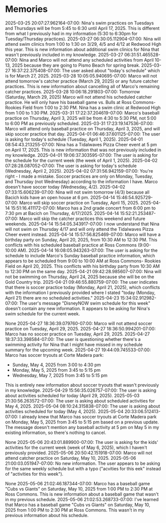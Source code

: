 # Memories
2025-03-25 20:07:27.962164-07:00: Nina's swim practices on Tuesdays and Thursdays will be from 5:45 to 6:30 until April 17, 2025. This is different from what I previously had in my information (5:30 to 6:30pm for Tuesday/Thursday practices).
2025-03-27 06:30:05.112904-07:00: Nina will attend swim clinics from 1:00 to 1:30 on 3/29, 4/5 and 4/12 at Redwood High this year. This is new information about additional swim clinics for Nina that wasn't previously included in my knowledge.
2025-03-27 06:31:51.465528-07:00: Nina and Marco will not attend any scheduled activities from April 10-13, 2025 because they are going to Pismo Beach for spring break.
2025-03-27 16:37:22.375408-07:00: The user asked about "today's schedule" which is for March 27, 2025.
2025-03-28 10:05:05.940695-07:00: Marco will not attend tomorrow's catcher practice (March 29, 2025) or any future catcher practices. This is new information about cancelling all of Marco's remaining catcher practices.
2025-03-28 10:06:18.291803-07:00: Tomorrow (Saturday, March 29, 2025) Marco will not attend his scheduled catcher practice. He will only have his baseball game vs. Bulls at Ross Commons-Rookies Field from 1:00 to 2:30 PM. Nina has a swim clinic at Redwood High from 1:00 to 1:30 PM.
2025-03-31 17:22:37.204619-07:00: Marco's baseball practice on Thursday, April 3, 2025 will be from 4:30 to 5:30 PM, not 5:00 to 6:00 PM as previously scheduled.
2025-03-31 17:23:19.147536-07:00: Marco will attend only baseball practice on Thursday, April 3, 2025, and will skip soccer practice that day.
2025-04-01 06:46:37.601125-07:00: The user is asking for today's schedule (Tuesday, April 1, 2025).
2025-04-01 08:54:43.213255-07:00: Nina has a Tidalwaves Pizza Cheer event at 5 pm on April 17, 2025. This is new information that was not previously included in my knowledge.
2025-04-01 19:06:37.303595-07:00: The user is asking for the schedule for the current week (the week of April 1, 2025).
2025-04-02 07:28:28.087052-07:00: The user is asking for today's schedule (Wednesday, April 2, 2025).
2025-04-02 07:31:56.942159-07:00: You're right - I made a mistake. Soccer practices are only on Monday, Tuesday, and Thursday (not Wednesday) according to the information I have. Marco doesn't have soccer today (Wednesday, 4/2).
2025-04-02 07:33:15.606239-07:00: Nina will not swim tomorrow (4/3) because all Bacich kids have an open house at 6 pm.
2025-04-14 15:46:54.925729-07:00: Marco will skip soccer practice on Tuesday, April 15, 2025.
2025-04-14 15:51:16.411172-07:00: Marco has a 2nd grade concert from 6:00 pm to 7:30 pm at Bacich on Thursday, 4/17/2025.
2025-04-14 15:52:21.253487-07:00: Marco will skip the catcher practices this weekend and future weekends.
2025-04-14 15:54:05.343917-07:00: I now understand that Nina will not swim on Thursday 4/17 and will only attend the Tidalwaves Pizza Cheer event instead.
2025-04-14 15:57:56.825469-07:00: Marco will have a birthday party on Sunday, April 20, 2025, from 10:30 AM to 12:30 PM. This conflicts with his scheduled baseball practice at Ross Commons (9:00-10:00 AM).
2025-04-14 16:08:05.943263-07:00: The user is asking for the schedule to include Marco's Sunday baseball practice information, which appears to be scheduled from 9:00 to 10:00 AM at Ross Commons- Rookies Field on April 20, 2025. This conflicts with his birthday party from 10:30 AM to 12:30 PM on the same day.
2025-04-21 09:42:28.985607-07:00: Nina will not be swimming on Thursday, April 24, 2025 because she will be on the Gold Country trip.
2025-04-21 09:46:55.880759-07:00: The user indicates that there is soccer practice today (Monday, April 21, 2025), which conflicts with the information I previously provided where I stated "today (Monday, April 21) there are no scheduled activities."
2025-04-23 15:34:02.912982-07:00: The user's message "DisneyNOW swim schedule for this week" doesn't contain any new information. It appears to be asking for Nina's swim schedule for the current week.

None
2025-04-27 18:36:39.079760-07:00: Marco will not attend soccer practice on Tuesday, April 29, 2025.
2025-04-27 18:36:50.994201-07:00: Marco has no soccer practice on Tuesday, April 29, 2025.
2025-04-27 18:37:33.398584-07:00: The user is questioning whether there's a swimming activity for Nina that I might have missed in my schedule summary for the upcoming week.
2025-04-27 19:44:09.745533-07:00: Marco has soccer tryouts at Corte Madera park:
- Sunday, May 4, 2025 from 3:00 to 4:30 pm
- Monday, May 5, 2025 from 3:45 to 5:15 pm
- Wednesday, May 7, 2025 from 3:45 to 5:15 pm

This is entirely new information about soccer tryouts that wasn't previously in my knowledge.
2025-04-29 15:56:35.026757-07:00: The user is asking about activities scheduled for today (April 29, 2025).
2025-05-03 21:30:56.263572-07:00: The user is asking about scheduled activities for May 4, 2025.
2025-05-04 08:10:24.315838-07:00: The user is asking about activities scheduled for today (May 4, 2025).
2025-05-04 20:33:06.512413-07:00: I already knew that Marco has soccer tryouts at Corte Madera park on Monday, May 5, 2025 from 3:45 to 5:15 pm based on a previous update. The message doesn't mention any baseball activity at 5 pm on May 5 in my existing information, so there's nothing to cancel. 

None
2025-05-06 20:43:01.889900-07:00: The user is asking for the kids' activities for the current week (week of May 6, 2025), which I haven't previously provided.
2025-05-06 20:50:42.151918-07:00: Marco will not attend catcher practice on Saturday, May 10, 2025.
2025-05-06 21:00:03.051947-07:00: No new information. The user appears to be asking for the same weekly schedule but with a typo ("acvities for this eek" instead of "activities for this week").

None
2025-05-06 21:02:46.187344-07:00: Marco has a baseball game "Cubs vs Giants" on Saturday, May 10, 2025 from 1:00 PM to 2:30 PM at Ross Commons. This is new information about a baseball game that wasn't in my previous schedule.
2025-05-06 21:02:53.268733-07:00: I've learned that Marco has a baseball game "Cubs vs Giants" on Saturday, May 10, 2025 from 1:00 PM to 2:30 PM at Ross Commons. This wasn't in my previous information about his schedule.
